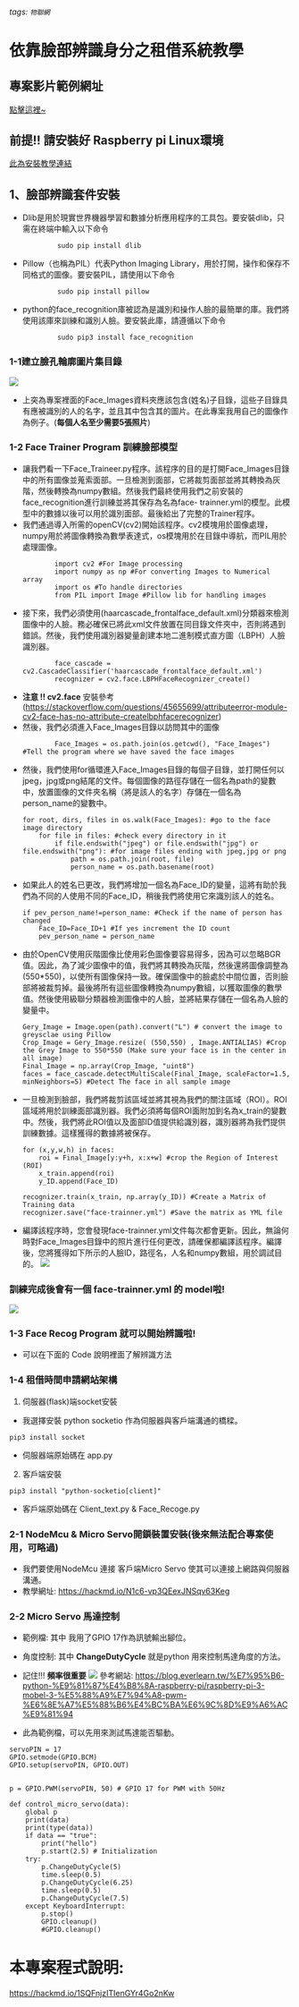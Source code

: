 ###### tags: `物聯網`
# 依靠臉部辨識身分之租借系統教學

## 專案影片範例網址
[點擊這裡~](https://youtu.be/4ala2vWL9F4)


## 前提!! 請安裝好 Raspberry pi Linux環境 ##
[此為安裝教學連結](https://drive.google.com/file/d/1VUlZtWC8SswSpZoP-LXKf7S2FR2fCVGy/view?usp=sharing)
## 1、**臉部辨識套件安裝**
* Dlib是用於現實世界機器學習和數據分析應用程序的工具包。要安裝dlib，只需在終端中輸入以下命令
```
            sudo pip install dlib
```
* Pillow（也稱為PIL）代表Python Imaging Library，用於打開，操作和保存不同格式的圖像。要安裝PIL，請使用以下命令
```
            sudo pip install pillow
```
* python的face_recognition庫被認為是識別和操作人臉的最簡單的庫。我們將使用該庫來訓練和識別人臉。要安裝此庫，請遵循以下命令
```
            sudo pip3 install face_recognition
```
### 1-1建立臉孔輪廓圖片集目錄
![](https://i.imgur.com/csAXry4.png)
* 上突為專案裡面的Face_Images資料夾應該包含(姓名)子目錄，這些子目錄具有應被識別的人的名字，並且其中包含其的圖片。在此專案我用自己的圖像作為例子。(**每個人名至少需要5張照片**)
### 1-2 Face Trainer Program 訓練臉部模型
* 讓我們看一下Face_Traineer.py程序。該程序的目的是打開Face_Images目錄中的所有圖像並蒐索面部。一旦檢測到面部，它將裁剪面部並將其轉換為灰階，然後轉換為numpy數組。然後我們最終使用我們之前安裝的face_recognition進行訓練並將其保存為名為face- trainner.yml的模型。此模型中的數據以後可以用於識別面部。最後給出了完整的Trainer程序。
* 我們通過導入所需的openCV(cv2)開始該程序。cv2模塊用於圖像處理，numpy用於將圖像轉換為數學表達式，os模塊用於在目錄中導航，而PIL用於處理圖像。
    ```
            import cv2 #For Image processing
            import numpy as np #For converting Images to Numerical array
            import os #To handle directories
            from PIL import Image #Pillow lib for handling images
    ```
* 接下來，我們必須使用(haarcascade_frontalface_default.xml)分類器來檢測圖像中的人臉。務必確保已將此xml文件放置在同目錄文件夾中，否則將遇到錯誤。然後，我們使用識別器變量創建本地二進制模式直方圖（LBPH）人臉識別器。
    ```
            face_cascade = cv2.CascadeClassifier('haarcascade_frontalface_default.xml')
            recognizer = cv2.face.LBPHFaceRecognizer_create()
    ```
* **注意 !! cv2.face** 安裝參考(https://stackoverflow.com/questions/45655699/attributeerror-module-cv2-face-has-no-attribute-createlbphfacerecognizer)
* 然後，我們必須進入Face_Images目錄以訪問其中的圖像
    ```
            Face_Images = os.path.join(os.getcwd(), "Face_Images") #Tell the program where we have saved the face images
    ```
* 然後，我們使用for循環進入Face_Images目錄的每個子目錄，並打開任何以jpeg，jpg或png結尾的文件。每個圖像的路徑存儲在一個名為path的變數中，放置圖像的文件夾名稱（將是該人的名字）存儲在一個名為person_name的變數中。
    ```
    for root, dirs, files in os.walk(Face_Images): #go to the face image directory
        for file in files: #check every directory in it
            if file.endswith("jpeg") or file.endswith("jpg") or file.endswith("png"): #for image files ending with jpeg,jpg or png
                path = os.path.join(root, file)
                person_name = os.path.basename(root)
    ```
* 如果此人的姓名已更改，我們將增加一個名為Face_ID的變量，這將有助於我們為不同的人使用不同的Face_ID，稍後我們將使用它來識別該人的姓名。
    ```
    if pev_person_name!=person_name: #Check if the name of person has changed
        Face_ID=Face_ID+1 #If yes increment the ID count
        pev_person_name = person_name
    ```
* 由於OpenCV使用灰階圖像比使用彩色圖像要容易得多，因為可以忽略BGR值。因此，為了減少圖像中的值，我們將其轉換為灰階，然後還將圖像調整為(550*550)，以使所有圖像保持一致。確保圖像中的臉處於中間位置，否則臉部將被裁剪掉。最後將所有這些圖像轉換為numpy數組，以獲取圖像的數學值。然後使用級聯分類器檢測圖像中的人臉，並將結果存儲在一個名為人臉的變量中。
    ```
    Gery_Image = Image.open(path).convert("L") # convert the image to greysclae using Pillow
    Crop_Image = Gery_Image.resize( (550,550) , Image.ANTIALIAS) #Crop the Grey Image to 550*550 (Make sure your face is in the center in all image)
    Final_Image = np.array(Crop_Image, "uint8")
    faces = face_cascade.detectMultiScale(Final_Image, scaleFactor=1.5, minNeighbors=5) #Detect The face in all sample image
    ```
* 一旦檢測到臉部，我們將裁剪該區域並將其視為我們的關注區域（ROI）。ROI區域將用於訓練面部識別器。我們必須將每個ROI面附加到名為x_train的變數中。然後，我們將此ROI值以及面部ID值提供給識別器，識別器將為我們提供訓練數據。這樣獲得的數據將被保存。
    ```
    for (x,y,w,h) in faces:
        roi = Final_Image[y:y+h, x:x+w] #crop the Region of Interest (ROI)
        x_train.append(roi)
        y_ID.append(Face_ID)

    recognizer.train(x_train, np.array(y_ID)) #Create a Matrix of Training data
    recognizer.save("face-trainner.yml") #Save the matrix as YML file
    ```
* 編譯該程序時，您會發現face-trainner.yml文件每次都會更新。因此，無論何時對Face_Images目錄中的照片進行任何更改，請確保都編譯該程序。編譯後，您將獲得如下所示的人臉ID，路徑名，人名和numpy數組，用於調試目的。
![](https://i.imgur.com/Ygtt5gF.png)
### 訓練完成後會有一個 face-trainner.yml 的 model啦!
![](https://i.imgur.com/biRTzUU.png)

### 1-3 Face Recog Program 就可以開始辨識啦!

* 可以在下面的 Code 說明裡面了解辨識方法


### 1-4 租借時間申請網站架構
1. 伺服器(flask)端socket安裝
* 我選擇安裝 python socketio 作為伺服器與客戶端溝通的橋樑。
```
pip3 install socket
```
* 伺服器端原始碼在 app.py 

2. 客戶端安裝
```
pip3 install "python-socketio[client]" 
```
* 客戶端原始碼在 Client_text.py & Face_Recoge.py

### 2-1 NodeMcu & Micro Servo開鎖裝置安裝(後來無法配合專案使用，可略過)

* 我們要使用NodeMcu 連接 客戶端Micro Servo 使其可以連接上網路與伺服器溝通。
* 教學網址:
https://hackmd.io/N1c6-vp3QEexJNSqv63Keg

### 2-2 Micro Servo 馬達控制

* 範例檔:
其中 我用了GPIO 17作為訊號輸出腳位。
* 角度控制: 其中 **ChangeDutyCycle** 就是python 用來控制馬達角度的方法。
* 記住!!! **頻率很重要**
![](https://i.imgur.com/14zyBwl.png)
參考網站:
https://blog.everlearn.tw/%E7%95%B6-python-%E9%81%87%E4%B8%8A-raspberry-pi/raspberry-pi-3-mobel-3-%E5%88%A9%E7%94%A8-pwm-%E6%8E%A7%E5%88%B6%E4%BC%BA%E6%9C%8D%E9%A6%AC%E9%81%94

* 此為範例檔，可以先用來測試馬達能否驅動。
```
servoPIN = 17
GPIO.setmode(GPIO.BCM)
GPIO.setup(servoPIN, GPIO.OUT)


p = GPIO.PWM(servoPIN, 50) # GPIO 17 for PWM with 50Hz

def control_micro_servo(data):
    global p
    print(data)
    print(type(data))
    if data == "true":
        print("hello")
        p.start(2.5) # Initialization
    try:
        p.ChangeDutyCycle(5)
        time.sleep(0.5)
        p.ChangeDutyCycle(6.25)
        time.sleep(0.5)
        p.ChangeDutyCycle(7.5)
    except KeyboardInterrupt:
        p.stop()
        GPIO.cleanup()
        #GPIO.cleanup()
```
# 本專案程式說明:
https://hackmd.io/1SQFnjzITIenGYr4Go2nKw

